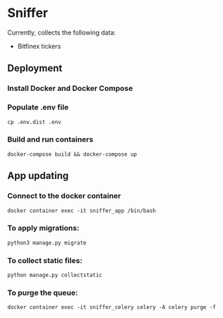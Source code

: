 # Sniffer

Currently, collects the following data:

- Bitfinex tickers

## Deployment

### Install Docker and Docker Compose

### Populate .env file

```
cp .env.dist .env
```

### Build and run containers

```
docker-compose build && docker-compose up
```

## App updating

### Connect to the docker container

```
docker container exec -it sniffer_app /bin/bash
```

### To apply migrations:

```
python3 manage.py migrate
```

### To collect static files:

```
python manage.py collectstatic
```

### To purge the queue:

```
docker container exec -it sniffer_celery celery -A celery purge -f
```

